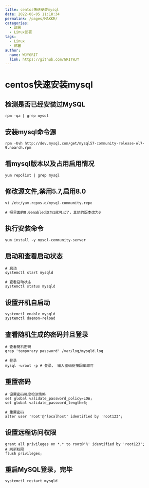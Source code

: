 ```yaml
---
title: centos快速安装mysql
date: 2022-06-05 11:18:34
permalink: /pages/MAKKM/
categories:
  - 部署
  - Linux部署
tags:
  - Linux
  - 部署
author:
  name: WJYGRIT
  link: https://github.com/GRITWJY
---
```


# centos快速安装mysql


## 检测是否已经安装过MySQL
`rpm -qa | grep mysql`

## 安装mysql命令源

`rpm -Uvh http://dev.mysql.com/get/mysql57-community-release-el7-9.noarch.rpm`

## 看mysql版本以及占用启用情况
`yum repolist | grep mysql`

## 修改源文件,禁用5.7,启用8.0
```shell
vi /etc/yum.repos.d/mysql-community.repo

# 把里面的8.0enabled改为1就可以了，其他的版本改为0
```

## 执行安装命令
`yum install -y mysql-community-server`

## 启动和查看启动状态
```shell
# 启动
systemctl start mysqld

# 查看启动状态
systemctl status mysqld
```


## 设置开机自启动
```shell
systemctl enable mysqld
systemctl daemon-reload
```


## 查看随机生成的密码并且登录
```shell
# 查看随机密码
grep 'temporary password' /var/log/mysqld.log

# 登录 
mysql -uroot -p # 登录， 输入密码处按回车即可
```

## 重置密码
```shell
# 设置密码强度检测策略
set global validate_password_policy=LOW; 
set global validate_password_length=6;

# 重置密码
alter user 'root'@'localhost' identified by 'root123';
```


## 设置远程访问权限
```shell
grant all privileges on *.* to root@'%' identified by 'root123';
# 刷新权限
flush privileges;
```


## 重启MySQL登录，完毕
`systemctl restart mysqld`